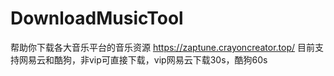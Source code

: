 # DownloadMusicTool
帮助你下载各大音乐平台的音乐资源
https://zaptune.crayoncreator.top/
目前支持网易云和酷狗，非vip可直接下载，vip网易云下载30s，酷狗60s
